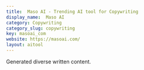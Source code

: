 ```yaml
---
title:  Maso AI - Trending AI tool for Copywriting
display_name:  Maso AI
category: Copywriting
category_slug: copywriting
key: masoai_com
website: https://masoai.com/
layout: aitool
---
```


Generated diverse written content.

